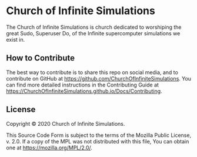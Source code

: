 # Church of Infinite Simulations

The Church of Infinite Simulations is church dedicated to worshiping the great Sudo, Superuser Do, of the Infinite supercomputer simulations we exist in.

## How to Contribute

The best way to contribute is to share this repo on social media, and to contribute on GitHub at <https://github.com/ChurchOfInfiniteSimulations>. You can find more detailed instructions in the Contributing Guide at <https://ChurchOfInfiniteSimulations.github.io/Docs/Contributing>.

## License

Copyright © 2020 Church of Infinite Simulations.

This Source Code Form is subject to the terms of the Mozilla Public License, v. 2.0. If a copy of the MPL was not distributed with this file, You can obtain one at <https://mozilla.org/MPL/2.0/>.
